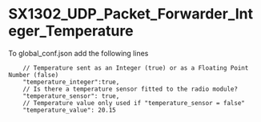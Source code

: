 # SX1302_UDP_Packet_Forwarder_Integer_Temperature

To global_conf.json add the following lines

        // Temperature sent as an Integer (true) or as a Floating Point Number (false)
        "temperature_integer":true,
        // Is there a temperature sensor fitted to the radio module?
        "temperature_sensor": true,
        // Temperature value only used if "temperature_sensor = false"
        "temperature_value": 20.15
